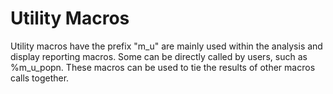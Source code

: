 # Utility Macros
Utility macros have the prefix "m_u" are mainly used within the analysis and display reporting macros. Some can be directly called by users, such as %m_u_popn. These macros can be used to tie the results of other macros calls together.
